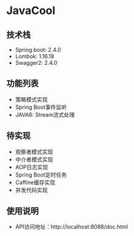 # JavaCool

## 技术栈
- Spring boot: 2.4.0
- Lombok: 1.16.18
- Swagger2: 2.4.0

## 功能列表
- 策略模式实现
- Spring Boot事件监听
- JAVA8: Stream流式处理

## 待实现
- 观察者模式实现
- 中介者模式实现
- AOP日志实现
- Spring Boot定时任务
- Caffine缓存实现
- 并发代码实现


## 使用说明
- API访问地址：http://localhost:8088/doc.html
